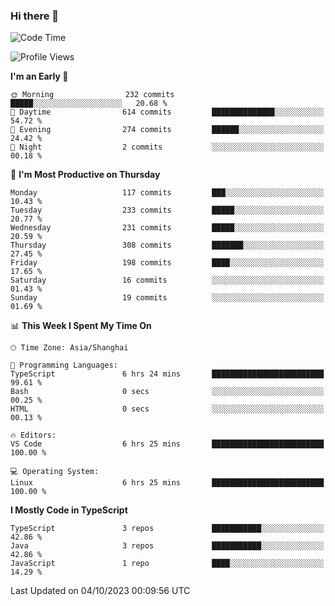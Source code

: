 ### Hi there 👋

<!--
**waynelwz/waynelwz** is a ✨ _special_ ✨ repository because its `README.md` (this file) appears on your GitHub profile.

Here are some ideas to get you started:

- 🔭 I’m currently working on ...
- 🌱 I’m currently learning ...
- 👯 I’m looking to collaborate on ...
- 🤔 I’m looking for help with ...
- 💬 Ask me about ...
- 📫 How to reach me: ...
- 😄 Pronouns: ...
- ⚡ Fun fact: ...
-->

<!--START_SECTION:waka-->
![Code Time](http://img.shields.io/badge/Code%20Time-1%2C972%20hrs%204%20mins-blue)

![Profile Views](http://img.shields.io/badge/Profile%20Views-0-blue)

**I'm an Early 🐤** 

```text
🌞 Morning                232 commits         █████░░░░░░░░░░░░░░░░░░░░   20.68 % 
🌆 Daytime                614 commits         ██████████████░░░░░░░░░░░   54.72 % 
🌃 Evening                274 commits         ██████░░░░░░░░░░░░░░░░░░░   24.42 % 
🌙 Night                  2 commits           ░░░░░░░░░░░░░░░░░░░░░░░░░   00.18 % 
```
📅 **I'm Most Productive on Thursday** 

```text
Monday                   117 commits         ███░░░░░░░░░░░░░░░░░░░░░░   10.43 % 
Tuesday                  233 commits         █████░░░░░░░░░░░░░░░░░░░░   20.77 % 
Wednesday                231 commits         █████░░░░░░░░░░░░░░░░░░░░   20.59 % 
Thursday                 308 commits         ███████░░░░░░░░░░░░░░░░░░   27.45 % 
Friday                   198 commits         ████░░░░░░░░░░░░░░░░░░░░░   17.65 % 
Saturday                 16 commits          ░░░░░░░░░░░░░░░░░░░░░░░░░   01.43 % 
Sunday                   19 commits          ░░░░░░░░░░░░░░░░░░░░░░░░░   01.69 % 
```


📊 **This Week I Spent My Time On** 

```text
🕑︎ Time Zone: Asia/Shanghai

💬 Programming Languages: 
TypeScript               6 hrs 24 mins       █████████████████████████   99.61 % 
Bash                     0 secs              ░░░░░░░░░░░░░░░░░░░░░░░░░   00.25 % 
HTML                     0 secs              ░░░░░░░░░░░░░░░░░░░░░░░░░   00.13 % 

🔥 Editors: 
VS Code                  6 hrs 25 mins       █████████████████████████   100.00 % 

💻 Operating System: 
Linux                    6 hrs 25 mins       █████████████████████████   100.00 % 
```

**I Mostly Code in TypeScript** 

```text
TypeScript               3 repos             ███████████░░░░░░░░░░░░░░   42.86 % 
Java                     3 repos             ███████████░░░░░░░░░░░░░░   42.86 % 
JavaScript               1 repo              ████░░░░░░░░░░░░░░░░░░░░░   14.29 % 
```




 Last Updated on 04/10/2023 00:09:56 UTC
<!--END_SECTION:waka-->
